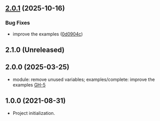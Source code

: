 ## [2.0.1](https://github.com/alibabacloud-automation/terraform-alicloud-vpc-ecs-rds-slb/compare/v2.0.0...v2.0.1) (2025-10-16)


### Bug Fixes

* improve the examples ([0d0904c](https://github.com/alibabacloud-automation/terraform-alicloud-vpc-ecs-rds-slb/commit/0d0904c70a89e351663b8eeae4dc3f09d76c1b93))

## 2.1.0 (Unreleased)
## 2.0.0 (2025-03-25)

- module: remove unused variables; examples/complete: improve the examples [GH-5](https://github.com/alibabacloud-automation/terraform-alicloud-vpc-ecs-rds-slb/pull/5)

## 1.0.0 (2021-08-31)

- Project initialization.
